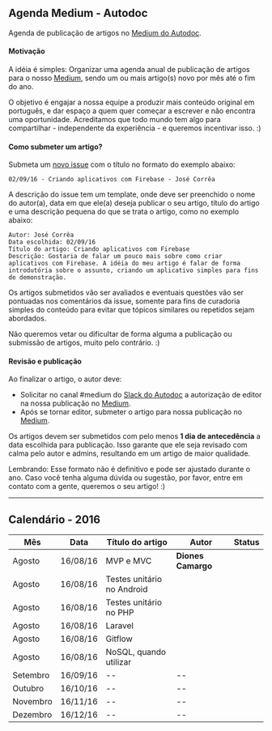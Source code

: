 ## Agenda Medium - Autodoc

Agenda de publicação de artigos no [Medium do Autodoc](http://medium.com/autodoc).

#### Motivação

A idéia é simples: Organizar uma agenda anual de publicação de artigos para o nosso [Medium](http://medium.com/autodoc), sendo um ou mais artigo(s) novo por mês até o fim do ano.

O objetivo é engajar a nossa equipe a produzir mais conteúdo original em português, e dar espaço a quem quer começar a escrever e não encontra uma oportunidade. Acreditamos que todo mundo tem algo para compartilhar - independente da experiência - e queremos incentivar isso. :)

#### Como submeter um artigo?

Submeta um [novo issue](https://github.com/autodoc/agenda-medium/issues/new) com o título no formato do exemplo abaixo:

	02/09/16 - Criando aplicativos com Firebase - José Corrêa

A descrição do issue tem um template, onde deve ser preenchido o nome do autor(a), data em que ele(a) deseja publicar o seu artigo, título do artigo e uma descrição pequena do que se trata o artigo, como no exemplo abaixo:

	Autor: José Corrêa
	Data escolhida: 02/09/16
	Título do artigo: Criando aplicativos com Firebase
	Descrição: Gostaria de falar um pouco mais sobre como criar aplicativos com Firebase. A idéia do meu artigo é falar de forma introdutória sobre o assunto, criando um aplicativo simples para fins de demonstração.
	
Os artigos submetidos vão ser avaliados e eventuais questões vão ser pontuadas nos comentários da issue, somente para fins de curadoria simples do conteúdo para evitar que tópicos similares ou repetidos sejam abordados.

Não queremos vetar ou dificultar de forma alguma a publicação ou submissão de artigos, muito pelo contrário. :)	

#### Revisão e publicação

Ao finalizar o artigo, o autor deve:

* Solicitar no canal #medium do [Slack do Autodoc](https://autodoc.slack.com) a autorização de editor na nossa publicação no [Medium](http://medium.com/autodoc). 
* Após se tornar editor, submeter o artigo para nossa publicação no [Medium](http://medium.com/autodoc).

Os artigos devem ser submetidos com pelo menos **1 dia de antecedência** a data escolhida para publicação. Isso garante que ele seja revisado com calma pelo autor e admins, resultando em um artigo de maior qualidade.

Lembrando: Esse formato não é definitivo e pode ser ajustado durante o ano. Caso você tenha alguma dúvida ou sugestão, por favor, entre em contato com a gente, queremos o seu artigo! :)

---

## Calendário - 2016

Mês | Data | Título do artigo | Autor | Status
--- | ---- | ------ | ----- | ---- 
Agosto | 16/08/16 | MVP e MVC | **Diones Camargo**
Agosto | 16/08/16 | Testes unitário no Android | 
Agosto | 16/08/16 | Testes unitário no PHP | 
Agosto | 16/08/16 | Laravel | 
Agosto | 16/08/16 | Gitflow | 
Agosto | 16/08/16 | NoSQL, quando utilizar | 
Setembro | 16/09/16 | -- | --
Outubro | 16/10/16 | -- | --
Novembro | 16/11/16 | -- | --
Dezembro | 16/12/16 | -- | --
